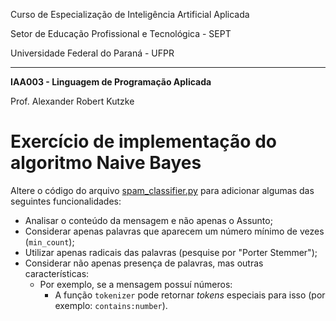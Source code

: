 Curso de Especialização de Inteligência Artificial Aplicada

Setor de Educação Profissional e Tecnológica - SEPT

Universidade Federal do Paraná - UFPR

---

**IAA003 - Linguagem de Programação Aplicada**

Prof. Alexander Robert Kutzke

# Exercício de implementação do algoritmo Naive Bayes

Altere o código do arquivo [spam_classifier.py](spam_classifier.py) para adicionar
algumas das seguintes funcionalidades:

- Analisar o conteúdo da mensagem e não apenas o Assunto;
- Considerar apenas palavras que aparecem um número mínimo de vezes 
  (`min_count`);
- Utilizar apenas radicais das palavras (pesquise por "Porter Stemmer");
- Considerar não apenas presença de palavras, mas outras características:
  - Por exemplo, se a mensagem possuí números:
    - A função `tokenizer` pode retornar *tokens* especiais para isso (por exemplo: 
      `contains:number`).
